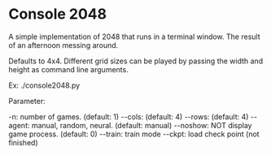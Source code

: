 Console 2048
==============================

A simple implementation of 2048 that runs in a terminal window.
The result of an afternoon messing around.

Defaults to 4x4.  Different grid sizes can be played by passing the width and height as command line arguments.

Ex:
./console2048.py

Parameter:

-n: number of games. (default: 1)
--cols: (default: 4)
--rows: (default: 4)
--agent: manual, random, neural. (default: manual)
--noshow: NOT display game process. (default: 0)
--train: train mode
--ckpt: load check point (not finished)
